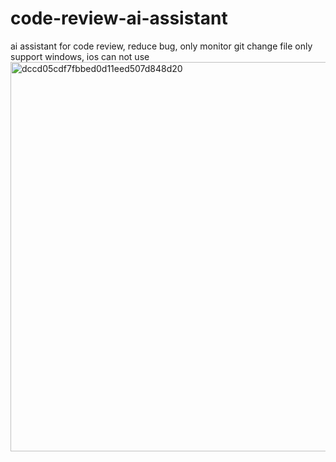 # code-review-ai-assistant
ai assistant for code review, reduce bug,  only monitor git change file
only support windows, ios can not use
<img width="1318" height="623" alt="dccd05cdf7fbbed0d11eed507d848d20" src="https://github.com/user-attachments/assets/deaab9f6-1663-4373-9e5e-18e58c614e4c" />
